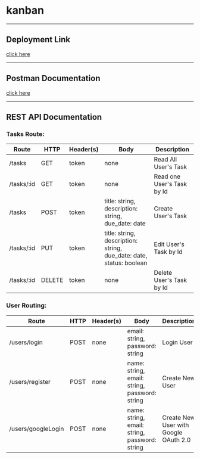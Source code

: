 
# kanban
_______________________

## Deployment Link
[click here](https://k4nban.firebaseapp.com)
_______________________

## Postman Documentation
[click here](https://documenter.getpostman.com/view/10570997/SzS2vncz)
_______________________

## REST API Documentation

### Tasks Route:

Route | HTTP | Header(s) | Body | Description
--- | --- | --- | --- | ---
/tasks | GET | token | none | Read All User's Task
/tasks/:id | GET | token | none | Read one User's Task by Id
/tasks | POST | token | title: string, description: string, due_date: date | Create User's Task
/tasks/:id | PUT | token | title: string, description: string, due_date: date, status: boolean | Edit User's Task by Id
/tasks/:id | DELETE | token | none | Delete User's Task by Id

### User Routing:

Route | HTTP | Header(s) | Body | Description
--- | --- | --- | --- | ---
/users/login | POST | none | email: string, password: string | Login User
/users/register | POST | none | name: string, email: string, password: string | Create New User
/users/googleLogin | POST | none | name: string, email: string, password: string | Create New User with Google OAuth 2.0